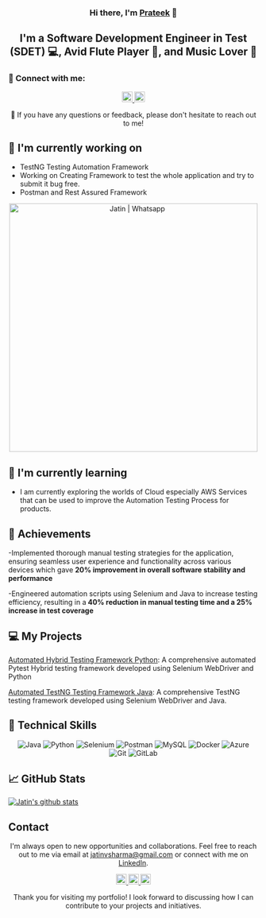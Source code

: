 <p align="center">
  <a href="https://www.linkedin.com/in/prateek-dubey-1292931a3/" target="_blank" rel="noreferrer">
  </a>
</p>

<h3 align="center">Hi there, I'm <a href="https://www.linkedin.com/in/prateek-dubey-1292931a3/" target="_blank" rel="noreferrer">Prateek</a> 👋</h3>

<h2 align="center">I'm a Software Development Engineer in Test (SDET) 💻, Avid Flute Player 📸, and Music Lover 🌱</h2>

### 🤝 Connect with me:

<p align="center">
  <a href="https://www.linkedin.com/in/prateek-dubey-1292931a3/">
    <img src="https://raw.githubusercontent.com/jatin99/jatin99.github.io/main/images/linkedin.svg" alt="Prateek Dubey | LinkedIn" width="21px"/>
  </a>
  <a href="https://www.instagram.com/prateek_dubey_akki/">
    <img src="https://raw.githubusercontent.com/jatin99/jatin99.github.io/main/images/instagram.svg" alt="Prateek Dubey | Instagram" width="21px"/>
  </a>
  </p>
  

<p align="center">💬 If you have any questions or feedback, please don't hesitate to reach out to me!</p>

## 🔭 I'm currently working on

- TestNG Testing Automation Framework
- Working on Creating Framework to test the whole application and try to submit it bug free.
- Postman and Rest Assured Framework
<p align="center">    
<img src="https://raw.githubusercontent.com/jatin99/jatin99.github.io/main/images/postmanproject.jpg" alt="Jatin | Whatsapp" width="500px"/> </p>

## 🌱 I'm currently learning

- I am currently exploring the worlds of Cloud especially AWS Services that can be used to improve the Automation Testing Process for products. 


## 🥇 Achievements

-Implemented thorough manual testing strategies for the application, ensuring
seamless user experience and functionality across various devices which gave
<b>20% improvement in overall software stability and performance</b>

-Engineered automation scripts using Selenium and Java to increase testing
efficiency, resulting in a<b> 40% reduction in manual testing time and a 25% increase
in test coverage</b>


## 💻 My Projects 


[Automated Hybrid Testing Framework Python](https://github.com/Prateek053/ecommerceapp): A comprehensive automated Pytest Hybrid testing framework developed using Selenium WebDriver and Python

[Automated TestNG Testing Framework Java](https://github.com/Prateek053/OrangeHRM): A comprehensive TestNG testing framework developed using Selenium WebDriver and Java.


## 💼 Technical Skills

<p align="center">
  <img src="https://img.shields.io/badge/Java-007396?style=for-the-badge&logo=java&logoColor=white" alt="Java">
  <img src="https://img.shields.io/badge/Python-3776AB?style=for-the-badge&logo=python&logoColor=white" alt="Python">
<!--   <img src="https://img.shields.io/badge/JavaScript-F7DF1E?style=for-the-badge&logo=javascript&logoColor=black" alt="JavaScript"> -->
  <img src="https://img.shields.io/badge/Selenium-43B02A?style=for-the-badge&logo=selenium&logoColor=white" alt="Selenium">
  <img src="https://img.shields.io/badge/Postman-FF6C37?style=for-the-badge&logo=postman&logoColor=white" alt="Postman">
  <img src="https://img.shields.io/badge/MySQL-4479A1?style=for-the-badge&logo=mysql&logoColor=white" alt="MySQL">
<!--   <img src="https://img.shields.io/badge/JMeter-D22128?style=for-the-badge&logo=apache%20jmeter&logoColor=white" alt="JMeter"> -->
  <img src="https://img.shields.io/badge/Docker-2496ED?style=for-the-badge&logo=docker&logoColor=white" alt="Docker">
<!--   <img src="https://img.shields.io/badge/AWS-232F3E?style=for-the-badge&logo=amazon-aws&logoColor=white" alt="AWS"> -->
  <img src="https://img.shields.io/badge/Azure-0089D6?style=for-the-badge&logo=microsoft-azure&logoColor=white" alt="Azure">
  <img src="https://img.shields.io/badge/Git-F05032?style=for-the-badge&logo=git&logoColor=white" alt="Git">
  <img src="https://img.shields.io/badge/GitLab-FCA121?style=for-the-badge&logo=gitlab&logoColor=white" alt="GitLab">
</p>

## 📈 GitHub Stats 

[![Jatin's github stats](https://github-readme-stats.vercel.app/api?username=jatin99)](https://github.com/jatin99)


## Contact

<p align="center">I'm always open to new opportunities and collaborations. Feel free to reach out to me via email at <a href="mailto:jatinvsharma@gmail.com">jatinvsharma@gmail.com</a> or connect with me on <a href="https://www.linkedin.com/in/yourprofile">LinkedIn</a>.</p>

<p align="center">
  <a href="https://www.linkedin.com/in/jatinshharma//">
    <img src="https://raw.githubusercontent.com/jatin99/jatin99.github.io/main/images/linkedin.svg" alt="Jatin Shharma | LinkedIn" width="21px"/>
  </a>
  <a href="https://instagram.com/tech_with_jatin">
    <img src="https://raw.githubusercontent.com/jatin99/jatin99.github.io/main/images/instagram.svg" alt="Jatin | Instagram" width="21px"/>
  </a>
  <a href="https://wa.link/8nquvx">
    <img src="https://raw.githubusercontent.com/jatin99/jatin99.github.io/main/images/whatsapp.png" alt="Jatin | Whatsapp" width="21px"/>
  </a>
</p>
  

<p align="center">Thank you for visiting my portfolio! I look forward to discussing how I can contribute to your projects and initiatives.</p>
